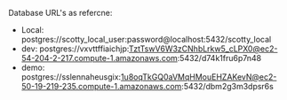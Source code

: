 Database URL's as refercne:


* Local: postgres://scotty_local_user:password@localhost:5432/scotty_local
* dev: postgres://vxvttffiaichjp:TztTswV6W3zCNhbLrkw5_cLPX0@ec2-54-204-2-217.compute-1.amazonaws.com:5432/d74k1fru6p7n48
* demo: postgres://sslennaheusgix:1u8oqTkGQ0aVMqHMouEHZAKevN@ec2-50-19-219-235.compute-1.amazonaws.com:5432/dbm2g3m3dpsr6s